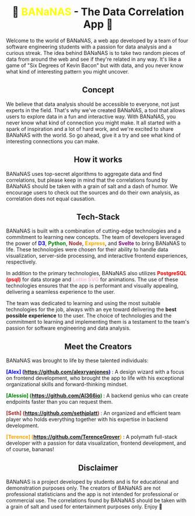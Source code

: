 # <div align="center">🍌 <strong style="color: yellow"> BANaNAS </strong> - The Data Correlation App 🍌
Welcome to the world of BANaNAS, a web app developed by a team of four software engineering students with a passion for data analysis and a curious streak. The idea behind BANaNAS is to take two random pieces of data from around the web and see if they're related in any way. It's like a game of "Six Degrees of Kevin Bacon" but with data, and you never know what kind of interesting pattern you might uncover.



## <div align="center"> Concept
We believe that data analysis should be accessible to everyone, not just experts in the field. That's why we've created BANaNAS, a tool that allows users to explore data in a fun and interactive way. With BANaNAS, you never know what kind of connection you might make. It all started with a spark of inspiration and a lot of hard work, and we're excited to share BANaNAS with the world. So go ahead, give it a try and see what kind of interesting connections you can make.


## <div align="center"> How it works
BANaNAS uses top-secret algorithms to aggregate data and find correlations, but please keep in mind that the correlations found by BANaNAS should be taken with a grain of salt and a dash of humor. We encourage users to check out the sources and do their own analysis, as correlation does not equal causation.
  
  
## <div align="center"> Tech-Stack
  
BANaNAS is built with a combination of cutting-edge technologies and a commitment to learning new concepts. The team of developers leveraged the power of <strong style="color: blue">D3</strong>, <strong style="color: green">Python</strong>, <strong style="color: brown">Node</strong>, <strong style="color: orange">Express</strong>, and <strong style="color: purple">Svelte</strong> to bring BANaNAS to life. These technologies were chosen for their ability to handle data visualization, server-side processing, and interactive frontend experiences, respectively.

In addition to the primary technologies, BANaNAS also utilizes <strong style="color: red">PostgreSQL (psql)</strong> for data storage and <strong style="color: pink">Lottie SVG</strong> for animations. The use of these technologies ensures that the app is performant and visually appealing, delivering a seamless experience to the user.

The team was dedicated to learning and using the most suitable technologies for the job, always with an eye toward delivering the <strong>best possible experience</strong> to the user. The choice of technologies and the commitment to learning and implementing them is a testament to the team's passion for software engineering and data analysis.


## <div align="center"> Meet the Creators
BANaNAS was brought to life by these talented individuals:

<strong style="color: blue">[Alex] (https://github.com/alexryanjones) </strong>: A design wizard with a focus on frontend development, who brought the app to life with his exceptional organizational skills and forward-thinking mindset.

<strong style="color: green">[Alessio] (https://github.com/Al366io) </strong>: A backend genius who can create endpoints faster than you can request them.

<strong style="color: brown">[Seth] (https://github.com/sethjplatt) </strong>: An organized and efficient team player who holds everything together with his expertise in backend development.

<strong style="color: orange">[Terence] (https://github.com/TerenceGrover) </strong>: A polymath full-stack developer with a passion for data visualization, frontend development, and of course, bananas!


## <div align="center"> Disclaimer
BANaNAS is a project developed by students and is for educational and demonstration purposes only. The creators of BANaNAS are not professional statisticians and the app is not intended for professional or commercial use. The correlations found by BANaNAS should be taken with a grain of salt and used for entertainment purposes only.
Enjoy 🍌
